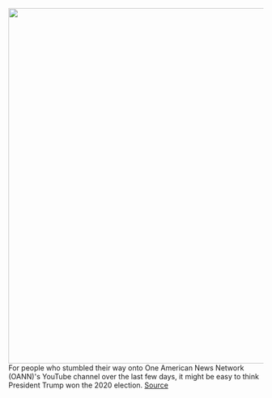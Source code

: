 <img src='https://cdn.vox-cdn.com/thumbor/pZDrmP8JimeMUphzOV6JvXFEhiY=/0x0:2040x1360/1200x800/filters:focal(857x517:1183x843)/cdn.vox-cdn.com/uploads/chorus_image/image/67745155/acastro_180321_1777_youtube_0002.0.jpg' width='700px' /><br/>
For people who stumbled their way onto One American News Network (OANN)'s YouTube channel over the last few days, it might be easy to think President Trump won the 2020 election.
<a href='https://www.theverge.com/2020/11/5/21551790/youtube-election-misinformation-oann-live-stream-mail-in-vote-count-ballot'> Source <a/>